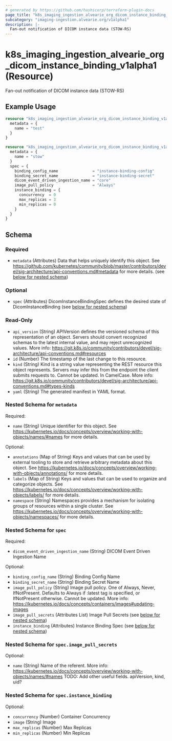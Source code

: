 ```yaml
---
# generated by https://github.com/hashicorp/terraform-plugin-docs
page_title: "k8s_imaging_ingestion_alvearie_org_dicom_instance_binding_v1alpha1 Resource - terraform-provider-k8s"
subcategory: "imaging-ingestion.alvearie.org/v1alpha1"
description: |-
  Fan-out notification of DICOM instance data (STOW-RS)
---
```


# k8s_imaging_ingestion_alvearie_org_dicom_instance_binding_v1alpha1 (Resource)

Fan-out notification of DICOM instance data (STOW-RS)

## Example Usage

```terraform
resource "k8s_imaging_ingestion_alvearie_org_dicom_instance_binding_v1alpha1" "minimal" {
  metadata = {
    name = "test"
  }
}

resource "k8s_imaging_ingestion_alvearie_org_dicom_instance_binding_v1alpha1" "example" {
  metadata = {
    name = "stow"
  }
  spec = {
    binding_config_name               = "instance-binding-config"
    binding_secret_name               = "instance-binding-secret"
    dicom_event_driven_ingestion_name = "core"
    image_pull_policy                 = "Always"
    instance_binding = {
      concurrency  = 0
      max_replicas = 3
      min_replicas = 0
    }
  }
}
```

<!-- schema generated by tfplugindocs -->
## Schema

### Required

- `metadata` (Attributes) Data that helps uniquely identify this object. See https://github.com/kubernetes/community/blob/master/contributors/devel/sig-architecture/api-conventions.md#metadata for more details. (see [below for nested schema](#nestedatt--metadata))

### Optional

- `spec` (Attributes) DicomInstanceBindingSpec defines the desired state of DicomInstanceBinding (see [below for nested schema](#nestedatt--spec))

### Read-Only

- `api_version` (String) APIVersion defines the versioned schema of this representation of an object. Servers should convert recognized schemas to the latest internal value, and may reject unrecognized values. More info: https://git.k8s.io/community/contributors/devel/sig-architecture/api-conventions.md#resources
- `id` (Number) The timestamp of the last change to this resource.
- `kind` (String) Kind is a string value representing the REST resource this object represents. Servers may infer this from the endpoint the client submits requests to. Cannot be updated. In CamelCase. More info: https://git.k8s.io/community/contributors/devel/sig-architecture/api-conventions.md#types-kinds
- `yaml` (String) The generated manifest in YAML format.

<a id="nestedatt--metadata"></a>
### Nested Schema for `metadata`

Required:

- `name` (String) Unique identifier for this object. See https://kubernetes.io/docs/concepts/overview/working-with-objects/names/#names for more details.

Optional:

- `annotations` (Map of String) Keys and values that can be used by external tooling to store and retrieve arbitrary metadata about this object. See https://kubernetes.io/docs/concepts/overview/working-with-objects/annotations/ for more details.
- `labels` (Map of String) Keys and values that can be used to organize and categorize objects. See https://kubernetes.io/docs/concepts/overview/working-with-objects/labels/ for more details.
- `namespace` (String) Namespaces provides a mechanism for isolating groups of resources within a single cluster. See https://kubernetes.io/docs/concepts/overview/working-with-objects/namespaces/ for more details.


<a id="nestedatt--spec"></a>
### Nested Schema for `spec`

Required:

- `dicom_event_driven_ingestion_name` (String) DICOM Event Driven Ingestion Name

Optional:

- `binding_config_name` (String) Binding Config Name
- `binding_secret_name` (String) Binding Secret Name
- `image_pull_policy` (String) Image pull policy. One of Always, Never, IfNotPresent. Defaults to Always if :latest tag is specified, or IfNotPresent otherwise. Cannot be updated. More info: https://kubernetes.io/docs/concepts/containers/images#updating-images
- `image_pull_secrets` (Attributes List) Image Pull Secrets (see [below for nested schema](#nestedatt--spec--image_pull_secrets))
- `instance_binding` (Attributes) Instance Binding Spec (see [below for nested schema](#nestedatt--spec--instance_binding))

<a id="nestedatt--spec--image_pull_secrets"></a>
### Nested Schema for `spec.image_pull_secrets`

Optional:

- `name` (String) Name of the referent. More info: https://kubernetes.io/docs/concepts/overview/working-with-objects/names/#names TODO: Add other useful fields. apiVersion, kind, uid?


<a id="nestedatt--spec--instance_binding"></a>
### Nested Schema for `spec.instance_binding`

Optional:

- `concurrency` (Number) Container Concurrency
- `image` (String) Image
- `max_replicas` (Number) Max Replicas
- `min_replicas` (Number) Min Replicas


